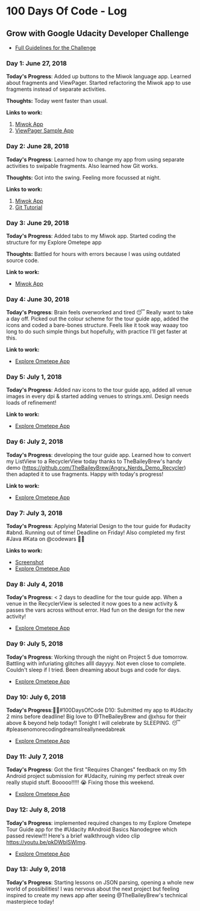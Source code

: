# 100 Days Of Code - Log
## Grow with Google Udacity Developer Challenge

* [Full Guidelines for the Challenge](https://sites.google.com/udacity.com/gwgdevscholarship/community/100-days-of-code-challenge)

### Day 1: June 27, 2018

**Today's Progress**: Added up buttons to the Miwok language app. Learned about fragments and ViewPager. Started refactoring the Miwok app to use fragments instead of separate activities.

**Thoughts:** Today went faster than usual.

**Links to work:** 
1. [Miwok App](https://github.com/yummywakame/ud839_Miwok)
2. [ViewPager Sample App](https://github.com/yummywakame/ud839_ViewPager_Example)

### Day 2: June 28, 2018

**Today's Progress**: Learned how to change my app from using separate activities to swipable fragments. Also learned how Git works.

**Thoughts:** Got into the swing. Feeling more focussed at night.

**Links to work:** 
1. [Miwok App](https://github.com/yummywakame/ud839_Miwok)
2. [Git Tutorial](https://www.youtube.com/watch?v=41tsyReTloA)

### Day 3: June 29, 2018

**Today's Progress**: Added tabs to my Miwok app. Started coding the structure for my Explore Ometepe app

**Thoughts:** Battled for hours with errors because I was using outdated source code.

**Link to work:** 
- [Miwok App](https://github.com/yummywakame/ud839_Miwok)

### Day 4: June 30, 2018

**Today's Progress**: Brain feels overworked and tired 😴 Really want to take a day off. Picked out the colour scheme for the tour guide app, added the icons and coded a bare-bones structure. Feels like it took way waaay too long to do such simple things but hopefully, with practice I'll get faster at this.

**Link to work:** 
- [Explore Ometepe App](https://github.com/yummywakame/ExploreOmetepe)

### Day 5: July 1, 2018

**Today's Progress**: Added nav icons to the tour guide app, added all venue images in every dpi & started adding venues to strings.xml. Design needs loads of refinement!

**Link to work:** 
- [Explore Ometepe App](https://github.com/yummywakame/ExploreOmetepe)

### Day 6: July 2, 2018

**Today's Progress**: developing the tour guide app. Learned how to convert my ListView to a RecyclerView today thanks to TheBaileyBrew's handy demo (https://github.com/TheBaileyBrew/Angry_Nerds_Demo_Recycler) then adapted it to use fragments. Happy with today's progress!

**Link to work:** 
- [Explore Ometepe App](https://github.com/yummywakame/ExploreOmetepe)

### Day 7: July 3, 2018

**Today's Progress**: Applying Material Design to the tour guide for #udacity #abnd. Running out of time!  Deadline on Friday! Also completed my first #Java #Kata on @codewars 👩‍💻

**Links to work:** 
- [Screenshot](https://snag.gy/G46VW7.jpg)
- [Explore Ometepe App](https://github.com/yummywakame/ExploreOmetepe)

### Day 8: July 4, 2018

**Today's Progress**: < 2 days to deadline for the tour guide app.  When a venue in the RecyclerView is selected it now goes to a new activity  & passes the vars across without error. Had fun on the design for the new activity!

- [Explore Ometepe App](https://github.com/yummywakame/ExploreOmetepe)

### Day 9: July 5, 2018

**Today's Progress**: Working through the night on Project 5 due tomorrow. Battling with infuriating glitches allll dayyyy. Not even close to complete. Couldn't sleep if I tried. Been dreaming about bugs and code for days.

- [Explore Ometepe App](https://github.com/yummywakame/ExploreOmetepe)

### Day 10: July 6, 2018

**Today's Progress**:👩‍💻#100DaysOfCode D10: Submitted my app to #Udacity 2 mins before deadline! Big love to @TheBaileyBrew and @xhsu for their above & beyond help today!! Tonight I will celebrate by SLEEPING. 😴 #pleasenomorecodingdreamsIreallyneedabreak

- [Explore Ometepe App](https://github.com/yummywakame/ExploreOmetepe)

### Day 11: July 7, 2018

**Today's Progress**: Got the first "Requires Changes" feedback on my 5th Android project submission for #Udacity, ruining my perfect streak over really stupid stuff. Booooo!!!!! 😭 Fixing those this weekend. 

- [Explore Ometepe App](https://github.com/yummywakame/ExploreOmetepe)

### Day 12: July 8, 2018

**Today's Progress**: implemented required changes to my Explore Ometepe Tour Guide app for the #Udacity #Android Basics Nanodegree which passed review!!! Here's a brief walkthrough video clip https://youtu.be/pkDWblSWlmg.

- [Explore Ometepe App](https://github.com/yummywakame/ExploreOmetepe)

### Day 13: July 9, 2018

**Today's Progress**: Starting lessons on JSON parsing, opening a whole new world of possibilities! I was nervous about the next project but feeling inspired to create my news app after seeing @TheBaileyBrew's technical masterpiece today! 


